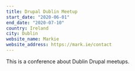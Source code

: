 ```yaml
---
title: Drupal Dublin Meetup
start_date: "2020-06-01"
end_date: "2020-07-10"
country: Ireland
city: Dublin
website_name: Markie
website_address: https://mark.ie/contact
---
```


This is a conference about Dublin Drupal meetups.